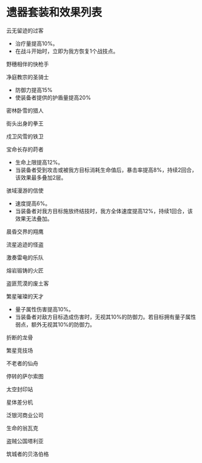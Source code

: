 遗器套装和效果列表
===============

云无留迹的过客

- 治疗量提高10%。
- 在战斗开始时，立即为我方恢复1个战技点。

野穗相伴的快枪手

净庭教宗的圣骑士

- 防御力提高15%
- 使装备者提供的护盾量提高20%

密林卧雪的猎人

街头出身的拳王

戍卫风雪的铁卫

宝命长存的莳者

- 生命上限提高12%。
- 当装备者受到攻击或被我方目标消耗生命值后，暴击率提高8%，持续2回合，该效果最多叠加2层。

骇域漫游的信使

- 速度提高6%。
- 当装备者对我方目标施放终结技时，我方全体速度提高12%，持续1回合，该效果无法叠加。

晨昏交界的翔鹰

流星追迹的怪盗

激奏雷电的乐队

熔岩锻铸的火匠

盗匪荒漠的废土客

繁星璀璨的天才

- 量子属性伤害提高10%。
- 当装备者对敌方目标造成伤害时，无视其10%的防御力。若目标拥有量子属性弱点，额外无视其10%的防御力。

折断的龙骨

繁星竞技场

不老者的仙舟

停转的萨尔索图

太空封印站

星体差分机

泛银河商业公司

生命的翁瓦克

盗贼公国塔利亚

筑城者的贝洛伯格
